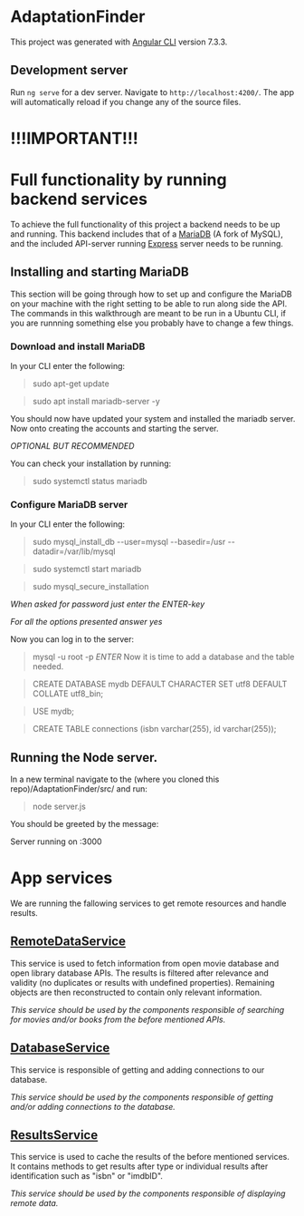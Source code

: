 # AdaptationFinder

This project was generated with [Angular CLI](https://github.com/angular/angular-cli) version 7.3.3.

## Development server

Run `ng serve` for a dev server. Navigate to `http://localhost:4200/`. The app will automatically reload if you change any of the source files.

# !!!IMPORTANT!!!
# Full functionality by running backend services

To achieve the full functionality of this project a backend needs to be up and running. This backend includes that of a [MariaDB](https://mariadb.org/) (A fork of MySQL), and the included API-server running [Express](http://expressjs.com/) server needs to be running.

## Installing and starting MariaDB

This section will be going through how to set up and configure the MariaDB on your machine with the right setting to be able to run along side the API. The commands in this walkthrough are meant to be run in a Ubuntu CLI, if you are runnning something else you probably have to change a few things.

### Download and install MariaDB
In your CLI enter the following:
> sudo apt-get update

> sudo apt install mariadb-server -y

You should now have updated your system and installed the mariadb server. Now onto creating the accounts and starting the server.

*OPTIONAL BUT RECOMMENDED* 

You can check your installation by running:

> sudo systemctl status mariadb

### Configure MariaDB server
In your CLI enter the following:
>  sudo mysql_install_db --user=mysql --basedir=/usr --datadir=/var/lib/mysql 

> sudo systemctl start mariadb

> sudo mysql_secure_installation

*When asked for password just enter the ENTER-key*

*For all the options presented answer yes*

Now you can log in to the server:

> mysql -u root -p 
> *ENTER*
Now it is time to add a database and the table needed.

> CREATE DATABASE mydb DEFAULT CHARACTER SET utf8 DEFAULT COLLATE utf8_bin;

> USE mydb;

> CREATE TABLE connections (isbn varchar(255), id varchar(255));

## Running the Node server.

In a new terminal navigate to the (where you cloned this repo)/AdaptationFinder/src/ and run:

> node server.js

You should be greeted by the message:

Server running on :3000 

# App services

We are running the fallowing services to get remote resources and handle results.

## [RemoteDataService](./src/app/remote-data.service.ts)

This service is used to fetch information from open movie database and open library database APIs. The results is filtered after relevance and validity (no duplicates or results with undefined properties). Remaining objects are then reconstructed to contain only relevant information.

*This service should be used by the components responsible of searching for movies and/or books from the before mentioned APIs.*

## [DatabaseService](./src/app/database.service.ts)

This service is responsible of getting and adding connections to our database.

*This service should be used by the components responsible of getting and/or adding connections to the database.*

## [ResultsService](./src/app/results.service.ts)

This service is used to cache the results of the before mentioned services. It contains methods to get results after type or individual results after identification such as "isbn" or "imdbID".

*This service should be used by the components responsible of displaying remote data.*
